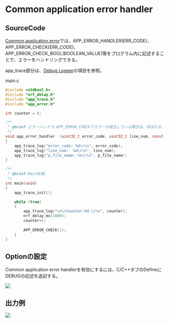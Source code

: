# Common application error handler

## SourceCode
[Common application error](http://infocenter.nordicsemi.com/index.jsp?topic=%2Fcom.nordic.infocenter.sdk51.v10.0.0%2Fgroup__app__error.html&resultof=%22app_error_handler%22%20)では、APP_ERROR_HANDLER(ERR_CODE)、APP_ERROR_CHECK(ERR_CODE)、APP_ERROR_CHECK_BOOL(BOOLEAN_VALUE)等をプログラム内に記述することで、エラーをハンドリングできる。

app_trace部分は、[Debug Logger](dev/nrf51debug.md)の項目を参照。

main.c
```c
#include <stdbool.h>
#include "nrf_delay.h"
#include "app_trace.h"
#include "app_error.h"

int counter = 0;

/**
 * @brief エラーハンドラ.APP_ERROR_CHECKでエラーが発生している場合は、呼ばれる.
 */
void app_error_handler	(uint32_t error_code, uint32_t line_num, const uint8_t *p_file_name) 
{
	app_trace_log("error_code: %d\r\n", error_code);
	app_trace_log("line_num:  %d\r\n", line_num);
	app_trace_log("p_file_name: %s\r\n", p_file_name);
}

/**
 * @brief Main処理.
 */
int main(void)
{
    app_trace_init();

    while (true)
    {
        app_trace_log("\n\rCounter:%d.\r\n", counter);
        nrf_delay_ms(1000);
        counter++;
		
		APP_ERROR_CHECK(1);
    }
}

```

## Optionの設定

Common application error handlerを有効にするには、C/C++タブのDefineにDEBUGの記述を追記する。

![](../img/dev/nrf/nrf_error001.png)

## 出力例

![](../img/dev/nrf/nrf_error002.png)
